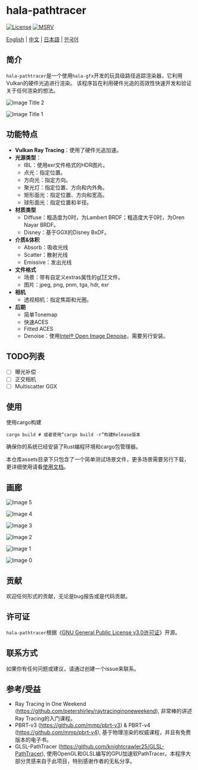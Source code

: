 # hala-pathtracer
[![License](https://img.shields.io/badge/License-GPL3-blue.svg)](https://www.gnu.org/licenses/gpl-3.0.en.html)
[![MSRV](https://img.shields.io/badge/rustc-1.70.0+-ab6000.svg)](https://blog.rust-lang.org/2023/06/01/Rust-1.70.0.html)

[English](README.md) | [中文](README_CN.md) | [日本語](README_JP.md) | [한국어](README_KO.md)

## 简介
`hala-pathtracer`是一个使用`hala-gfx`开发的玩具级路径追踪渲染器，它利用Vulkan的硬件光追进行渲染。
该程序旨在利用硬件光追的高效性快速开发和验证关于任何渲染的想法。

![Image Title 2](docs/images/dragon-all.jpg)

![Image Title 1](docs/images/bedroom.jpg)

## 功能特点
- **Vulkan Ray Tracing**：使用了硬件光追加速。
- **光源类型**：
  - IBL：使用exr文件格式的HDR图片。
  - 点光：指定位置。
  - 方向光：指定方向。
  - 聚光灯：指定位置、方向和内外角。
  - 矩形面光：指定位置、方向和宽高。
  - 球形面光：指定位置和半径。
- **材质类型**
  - Diffuse：粗造度为0时，为Lambert BRDF；粗造度大于0时，为Oren Nayar BRDF。
  - Disney：基于GGX的Disney BxDF。
- **介质&体积**
  - Absorb：吸收光线
  - Scatter：散射光线
  - Emissive：发出光线
- **文件格式**
  - 场景：带有自定义extras属性的[glTF](https://www.khronos.org/gltf/)文件。
  - 图片：jpeg, png, pnm, tga, hdr, exr
- **相机**
  - 透视相机：指定焦距和光圈。
- **后期**
  - 简单Tonemap
  - 快速ACES
  - Fitted ACES
  - Denoise：使用[Intel® Open Image Denoise](https://www.openimagedenoise.org/)，需要另行安装。

## TODO列表

- [ ] 曝光补偿
- [ ] 正交相机
- [ ] Multiscatter GGX

## 使用
使用cargo构建

```shell
cargo build # 或者使用“cargo build -r”构建Release版本
```

确保你的系统已经安装了Rust编程环境和cargo包管理器。

本仓库assets目录下只包含了一个简单测试场景文件，更多场景需要另行下载，更详细使用请看[使用文档](docs/HOW_TO.md)。

## 画廊

![Image 5](docs/images/car2.jpg)

![Image 4](docs/images/tropical.jpg)

![Image 3](docs/images/teapot-full.jpg)

![Image 2](docs/images/disney_test.jpg)

![Image 1](docs/images/veach_test.jpg)

![Image 0](docs/images/cornell-box.jpg)

## 贡献
欢迎任何形式的贡献，无论是bug报告或是代码贡献。

## 许可证
`hala-pathtracer`根据《[GNU General Public License v3.0许可证](LICENSE)》开源。

## 联系方式
如果你有任何问题或建议，请通过创建一个issue来联系。

## 参考/受益
- Ray Tracing in One Weekend (https://github.com/petershirley/raytracinginoneweekend), 非常棒的讲述Ray Tracing的入门课程。
- PBRT-v3 (https://github.com/mmp/pbrt-v3) & PBRT-v4 (https://github.com/mmp/pbrt-v4), 基于物理渲染的权威课程，并且有免费版本的电子书。
- GLSL-PathTracer (https://github.com/knightcrawler25/GLSL-PathTracer), 使用OpenGL和GLSL编写的GPU加速软PathTracer。本程序大部分灵感来自于此项目，特别感谢作者的无私分享。